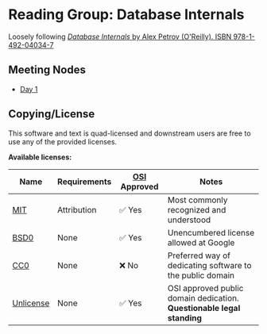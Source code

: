 # Reading Group: Database Internals

Loosely following [_Database Internals_ by Alex Petrov (O'Reilly). ISBN 978-1-492-04034-7](https://www.databass.dev/)

## Meeting Nodes

- [Day 1](./notes/1/index.md)

## Copying/License

This software and text is quad-licensed and downstream users are free to use any of the provided licenses.

**Available licenses:**

| Name           | Requirements | [OSI][1] Approved      | Notes                                                                  |
| -------------- | ------------ | ---------------------- | ---------------------------------------------------------------------- |
| [MIT][2]       | Attribution  | :white_check_mark: Yes | Most commonly recognized and understood                                |
| [BSD0][3]      | None         | :white_check_mark: Yes | Unencumbered license allowed at Google                                 |
| [CC0][4]       | None         | :x: No                 | Preferred way of dedicating software to the public domain              |
| [Unlicense][5] | None         | :white_check_mark: Yes | OSI approved public domain dedication. **Questionable legal standing** |

[1]: https://opensource.org/
[2]: ./MIT.LICENSE
[3]: ./BSD0.LICENSE
[4]: ./COPYING
[5]: ./UNLICENSE
